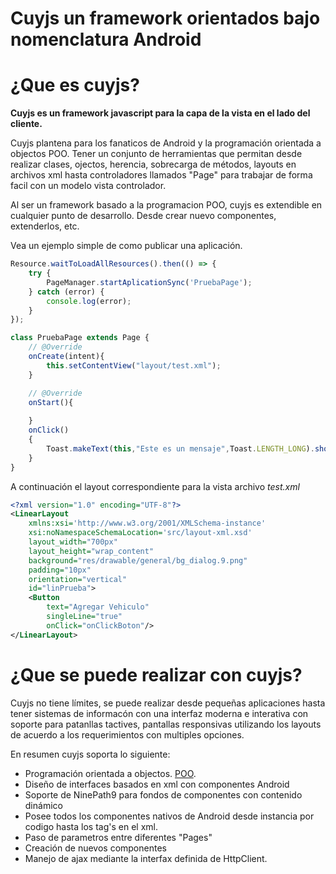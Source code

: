 # Cuyjs un framework orientados bajo nomenclatura Android

# ¿Que es cuyjs?

**Cuyjs es un framework javascript para la capa de la vista en el lado del cliente.**

Cuyjs plantena para los fanaticos de Android y la programación orientada a objectos POO. Tener un conjunto de herramientas que permitan desde realizar clases, ojectos, herencia, sobrecarga de métodos, layouts en archivos xml hasta controladores llamados "Page" para trabajar de forma facil con un modelo vista controlador.

Al ser un framework basado a la programacion POO, cuyjs es extendible en cualquier punto de desarrollo. Desde crear nuevo componentes, extenderlos, etc.

Vea un ejemplo simple de como publicar una aplicación.


```javascript
Resource.waitToLoadAllResources().then(() => {
    try {
        PageManager.startAplicationSync('PruebaPage');
    } catch (error) {
        console.log(error);
    }
});

class PruebaPage extends Page {
    // @Override
    onCreate(intent){
        this.setContentView("layout/test.xml");
    }

    // @Override
    onStart(){
        
    }
    onClick()
    {
        Toast.makeText(this,"Este es un mensaje",Toast.LENGTH_LONG).show();
    }
}
```

A continuación el layout correspondiente para la vista archivo *test.xml*

```xml
<?xml version="1.0" encoding="UTF-8"?>
<LinearLayout
    xmlns:xsi='http://www.w3.org/2001/XMLSchema-instance'
    xsi:noNamespaceSchemaLocation='src/layout-xml.xsd'
    layout_width="700px"
    layout_height="wrap_content"
    background="res/drawable/general/bg_dialog.9.png"
    padding="10px"
    orientation="vertical"
    id="linPrueba">
    <Button
        text="Agregar Vehiculo"
        singleLine="true"
        onClick="onClickBoton"/>
</LinearLayout>
```

# ¿Que se puede realizar con cuyjs?

Cuyjs no tiene límites, se puede realizar desde pequeñas aplicaciones hasta tener sistemas de informacón con una interfaz moderna e interativa con soporte para patanllas tactives, pantallas responsivas utilizando los layouts de acuerdo a los requerimientos con multiples opciones.

En resumen cuyjs soporta lo siguiente:

- Programación orientada a objectos. [POO](https://github.com/ronaldcoarite/cuyjs/blob/master/poo.md). 
- Diseño de interfaces basados en xml con componentes Android
- Soporte de NinePath9 para fondos de componentes con contenido dinámico
- Posee todos los componentes nativos de Android desde instancia por codigo hasta los tag's en el xml.
- Paso de parametros entre diferentes "Pages"
- Creación de nuevos componentes
- Manejo de ajax mediante la interfax definida de HttpClient.
